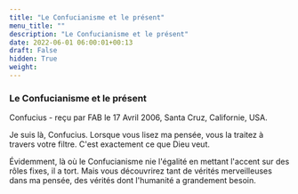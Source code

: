 ```yaml
---
title: "Le Confucianisme et le présent"
menu_title: ""
description: "Le Confucianisme et le présent"
date: 2022-06-01 06:00:01+00:13
draft: False
hidden: True
weight:
---
```

### Le Confucianisme et le présent

Confucius - reçu par FAB le 17 Avril 2006, Santa Cruz, Californie, USA.

Je suis là, Confucius. Lorsque vous lisez ma pensée, vous la traitez à travers votre filtre. C'est exactement ce que Dieu veut.

Évidemment, là où le Confucianisme nie l'égalité en mettant l'accent sur des rôles fixes, il a tort. Mais vous découvrirez tant de vérités merveilleuses dans ma pensée, des vérités dont l'humanité a grandement besoin.